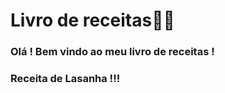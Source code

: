 # Livro de receitas:woman_cook:

### Olá ! Bem vindo ao meu livro de receitas !



### Receita de Lasanha !!!

